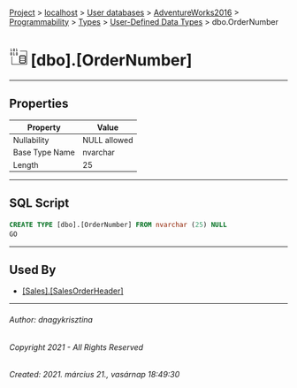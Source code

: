 #### 

[Project](../../../../../../index.md) > [localhost](../../../../../index.md) > [User databases](../../../../index.md) > [AdventureWorks2016](../../../index.md) > [Programmability](../../index.md) > [Types](../index.md) > [User-Defined Data Types](User-Defined_Data_Types.md) > dbo.OrderNumber

# ![User-Defined Data Types](../../../../../../Images/UserDefinedDataType32.png) [dbo].[OrderNumber]

---

## <a name="#properties"></a>Properties

| Property | Value |
|---|---|
| Nullability | NULL allowed |
| Base Type Name | nvarchar |
| Length | 25 |


---

## <a name="#sqlscript"></a>SQL Script

```sql
CREATE TYPE [dbo].[OrderNumber] FROM nvarchar (25) NULL
GO

```


---

## <a name="#usedby"></a>Used By

* [[Sales].[SalesOrderHeader]](../../../Tables/SalesOrderHeader.md)


---

###### Author:  dnagykrisztina

###### Copyright 2021 - All Rights Reserved

###### Created: 2021. március 21., vasárnap 18:49:30


